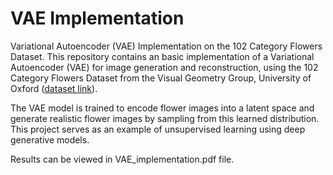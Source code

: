 # VAE Implementation

Variational Autoencoder (VAE) Implementation on the 102 Category Flowers Dataset.
This repository contains an basic implementation of a Variational Autoencoder (VAE) for image generation and reconstruction, using the 102 Category Flowers Dataset from the Visual Geometry Group, University of Oxford ([dataset link](https://www.robots.ox.ac.uk/~vgg/data/flowers/102/)).

The VAE model is trained to encode flower images into a latent space and generate realistic flower images by sampling from this learned distribution. This project serves as an example of unsupervised learning using deep generative models.

Results can be viewed in VAE_implementation.pdf file. 


